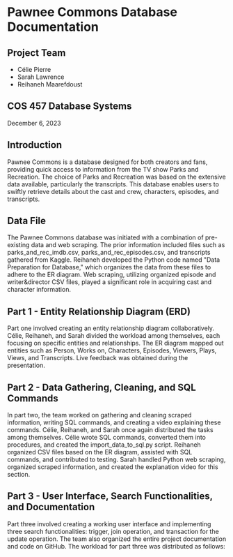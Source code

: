 # Pawnee Commons Database Documentation

## Project Team
- Célie Pierre
- Sarah Lawrence
- Reihaneh Maarefdoust

## COS 457 Database Systems
December 6, 2023

## Introduction 
Pawnee Commons is a database designed for both creators and fans, providing quick access to information from the TV show Parks and Recreation. The choice of Parks and Recreation was based on the extensive data available, particularly the transcripts. This database enables users to swiftly retrieve details about the cast and crew, characters, episodes, and transcripts.

## Data File 
The Pawnee Commons database was initiated with a combination of pre-existing data and web scraping. The prior information included files such as parks_and_rec_imdb.csv, parks_and_rec_episodes.csv, and transcripts gathered from Kaggle. Reihaneh developed the Python code named "Data Preparation for Database," which organizes the data from these files to adhere to the ER diagram. Web scraping, utilizing organized episode and writer&director CSV files, played a significant role in acquiring cast and character information.

## Part 1 - Entity Relationship Diagram (ERD)
Part one involved creating an entity relationship diagram collaboratively. Célie, Reihaneh, and Sarah divided the workload among themselves, each focusing on specific entities and relationships. The ER diagram mapped out entities such as Person, Works on, Characters, Episodes, Viewers, Plays, Views, and Transcripts. Live feedback was obtained during the presentation.

## Part 2 - Data Gathering, Cleaning, and SQL Commands
In part two, the team worked on gathering and cleaning scraped information, writing SQL commands, and creating a video explaining these commands. Célie, Reihaneh, and Sarah once again distributed the tasks among themselves. Célie wrote SQL commands, converted them into procedures, and created the import_data_to_sql.py script. Reihaneh organized CSV files based on the ER diagram, assisted with SQL commands, and contributed to testing. Sarah handled Python web scraping, organized scraped information, and created the explanation video for this section.

## Part 3 - User Interface, Search Functionalities, and Documentation
Part three involved creating a working user interface and implementing three search functionalities: trigger, join operation, and transaction for the update operation. The team also organized the entire project documentation and code on GitHub. The workload for part three was distributed as follows:
